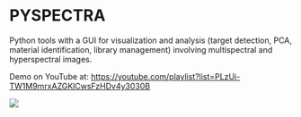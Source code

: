 # PYSPECTRA
Python tools with a GUI for visualization and analysis (target detection, PCA, material identification, library management) involving multispectral and hyperspectral images.

Demo on YouTube at: https://youtube.com/playlist?list=PLzUi-TW1M9mrxAZGKlCwsFzHDv4y3030B

![](https://github.com/wbasener/PYSPECTRA/blob/main/Screenshot_PYSPECTRA.png?raw=true)